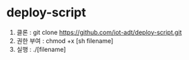 # deploy-script

1. 클론 : git clone https://github.com/iot-adt/deploy-script.git
2. 권한 부여 : chmod +x [sh filename]
3. 실행 : ./[filename]
